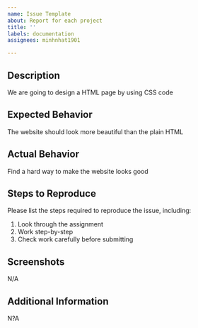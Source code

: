 ```yaml
---
name: Issue Template
about: Report for each project
title: ''
labels: documentation
assignees: minhnhat1901

---
```


## Description

We are going to design a HTML page by using CSS code

## Expected Behavior

The website should look more beautiful than the plain HTML

## Actual Behavior

Find a hard way to make the website looks good

## Steps to Reproduce

Please list the steps required to reproduce the issue, including:

1. Look through the assignment
2. Work step-by-step
3. Check work carefully before submitting

## Screenshots

N/A

## Additional Information
N?A
